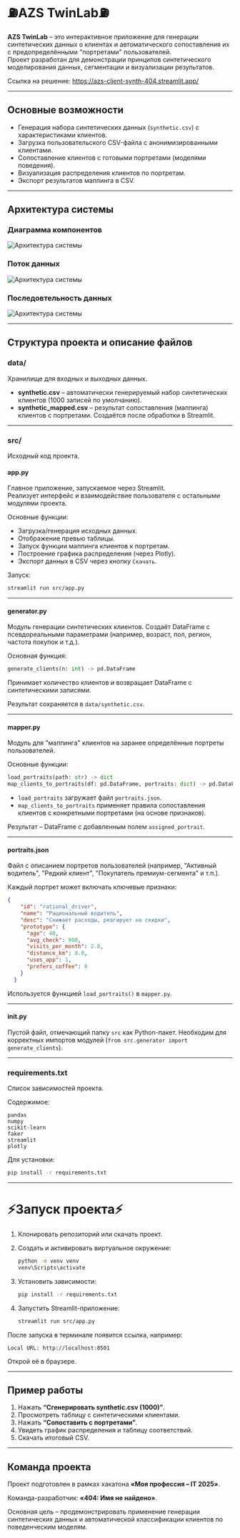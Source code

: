# ⛽AZS TwinLab⛽

**AZS TwinLab** – это интерактивное приложение для генерации синтетических данных о клиентах и автоматического сопоставления их с предопределёнными "портретами" пользователей.  
Проект разработан для демонстрации принципов синтетического моделирования данных, сегментации и визуализации результатов.

Ссылка на решение: https://azs-client-synth-404.streamlit.app/

---

## Основные возможности

- Генерация набора синтетических данных (`synthetic.csv`) с характеристиками клиентов.  
- Загрузка пользовательского CSV-файла с анонимизированными клиентами.  
- Сопоставление клиентов с готовыми портретами (моделями поведения).  
- Визуализация распределения клиентов по портретам.  
- Экспорт результатов маппинга в CSV.

---
## Архитектура системы

### Диаграмма компонентов

![Архитектура системы](docs/component.png)

### Поток данных

![Архитектура системы](docs/data_flow.png)

### Последовтельность данных

![Архитектура системы](docs/data.png)

---

## Структура проекта и описание файлов

### **data/**
Хранилище для входных и выходных данных.

- **synthetic.csv** – автоматически генерируемый набор синтетических клиентов (1000 записей по умолчанию).  
- **synthetic_mapped.csv** – результат сопоставления (маппинга) клиентов с портретами. Создаётся после обработки в Streamlit.

---

### **src/**
Исходный код проекта.

#### **app.py**
Главное приложение, запускаемое через Streamlit.  
Реализует интерфейс и взаимодействие пользователя с остальными модулями проекта.

Основные функции:
- Загрузка/генерация исходных данных.  
- Отображение превью таблицы.  
- Запуск функции маппинга клиентов к портретам.  
- Построение графика распределения (через Plotly).  
- Экспорт данных в CSV через кнопку `Скачать`.

Запуск:
```bash
streamlit run src/app.py
````

---

#### **generator.py**

Модуль генерации синтетических клиентов.
Создаёт DataFrame с псевдореальными параметрами (например, возраст, пол, регион, частота покупок и т.д.).

Основная функция:

```python
generate_clients(n: int) -> pd.DataFrame
```

Принимает количество клиентов и возвращает DataFrame с синтетическими записями.

Результат сохраняется в `data/synthetic.csv`.

---

#### **mapper.py**

Модуль для "маппинга" клиентов на заранее определённые портреты пользователей.

Основные функции:

```python
load_portraits(path: str) -> dict
map_clients_to_portraits(df: pd.DataFrame, portraits: dict) -> pd.DataFrame
```

* `load_portraits` загружает файл `portraits.json`.
* `map_clients_to_portraits` применяет правила сопоставления клиентов с конкретными портретами (на основе признаков).

Результат – DataFrame с добавленным полем `assigned_portrait`.

---

#### **portraits.json**

Файл с описанием портретов пользователей (например, "Активный водитель", "Редкий клиент", "Покупатель премиум-сегмента" и т.п.).

Каждый портрет может включать ключевые признаки:

```json
{
    "id": "rational_driver",
    "name": "Рациональный водитель",
    "desc": "Снижает расходы, реагирует на скидки",
    "prototype": {
      "age": 40,
      "avg_check": 900,
      "visits_per_month": 2.0,
      "distance_km": 8.0,
      "uses_app": 1,
      "prefers_coffee": 0
    }
  }
```

Используется функцией `load_portraits()` в `mapper.py`.

---

#### ****init**.py**

Пустой файл, отмечающий папку `src` как Python-пакет.
Необходим для корректных импортов модулей (`from src.generator import generate_clients`).

---

### **requirements.txt**

Список зависимостей проекта.

Содержимое:

```
pandas
numpy
scikit-learn
faker
streamlit
plotly
```

Для установки:

```bash
pip install -r requirements.txt
```

---

# ⚡Запуск проекта⚡

1. Клонировать репозиторий или скачать проект.
2. Создать и активировать виртуальное окружение:

   ```bash
   python -m venv venv
   venv\Scripts\activate
   ```
3. Установить зависимости:

   ```bash
   pip install -r requirements.txt
   ```
4. Запустить Streamlit-приложение:

   ```bash
   streamlit run src/app.py
   ```

После запуска в терминале появится ссылка, например:

```
Local URL: http://localhost:8501
```

Открой её в браузере.

---

## Пример работы

1. Нажать **“Сгенерировать synthetic.csv (1000)”**.
2. Просмотреть таблицу с синтетическими клиентами.
3. Нажать **“Сопоставить с портретами”**.
4. Увидеть график распределения и таблицу соответствий.
5. Скачать итоговый CSV.

---

## Команда проекта

Проект подготовлен в рамках хакатона **«Моя профессия – IT 2025»**.

Команда-разработчик: **«404: Имя не найдено»**.

Основная цель – продемонстрировать применение генерации синтетических данных и автоматической классификации клиентов по поведенческим моделям.